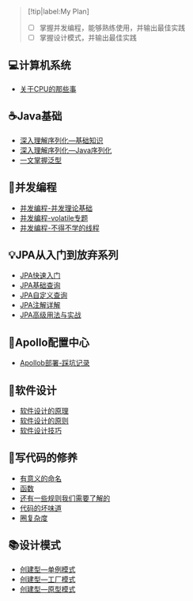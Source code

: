 > [!tip|label:My Plan]
>
> - [ ]  掌握并发编程，能够熟练使用，并输出最佳实践
> - [ ] 掌握设计模式，并输出最佳实践

## 💻计算机系统

- [关于CPU的那些事](计算机基础/关于CPU的那些事.md)

## ☕Java基础

- [深入理解序列化—基础知识](编程语言/深入理解序列化—基础知识.md)
- [深入理解序列化—Java序列化](编程语言/深入理解序列化—Java序列化.md)
- [一文掌握泛型](编程语言/一文掌握泛型.md)

## 🎨并发编程

- [并发编程-并发理论基础](编程语言/并发编程—并发理论基础.md)
- [并发编程-volatile专题](编程语言/并发编程—volatile专题.md)
- [并发编程-不得不学的线程](编程语言/并发编程—不得不学的线程.md)

## 💡JPA从入门到放弃系列

- [JPA快速入门](Spring/JPA从入门到放弃系列/JPA快速入门.md)
- [JPA基础查询](Spring/JPA从入门到放弃系列/JPA基础查询.md)
- [JPA自定义查询](Spring/JPA从入门到放弃系列/JPA自定义查询.md)
- [JPA注解详解](Spring/JPA从入门到放弃系列/JPA注解详解.md)
- [JPA高级用法与实战](Spring/JPA从入门到放弃系列/JPA高级用法与实战.md)

## 🔧Apollo配置中心

- [Apollob部署-踩坑记录](微服务/配置中心/apollo-踩坑记录.md)

## 🍉软件设计

- [软件设计的原理](程序设计/软件设计的原理.md)
- [软件设计的原则](程序设计/软件设计原则.md)
- [软件设计技巧](程序设计/软件设计技巧.md)

## 📐写代码的修养

- [有意义的命名](程序设计/有意义的命名.md)
- [函数](程序设计/函数.md)
- [还有一些规则我们需要了解的](程序设计/还有一些规则我们需要了解的.md)
- [代码的坏味道](程序设计/代码的坏味道.md)
- [圈复杂度](程序设计/圈复杂度.md)

## 📚设计模式

- [创建型—单例模式](程序设计/设计模式—单例模式.md)
- [创建型—工厂模式](程序设计/设计模式—工厂模式.md)
- [创建型—原型模式](程序设计/设计模式—原型模式.md)